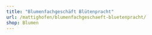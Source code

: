 ```yaml
---
title: "Blumenfachgeschäft Blütenpracht"
url: /mattighofen/blumenfachgeschaeft-bluetenpracht/
shop: Blumen
---
```

